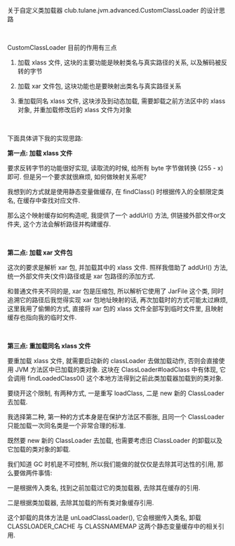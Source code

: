 关于自定义类加载器 club.tulane.jvm.advanced.CustomClassLoader 的设计思路

<br>

<p>
CustomClassLoader 目前的作用有三点

1. 加载 xlass 文件, 这块的主要功能是映射类名与真实路径的关系, 以及解码被反转的字节

2. 加载 xar 文件包, 这块功能也是要映射出类名与真实路径关系

3. 重加载同名 xlass 文件, 这块涉及到动态加载, 需要卸载之前方法区中的 xlass 对象, 并重加载修改后的 xlass 文件为对象
</p>

<br>

下面具体讲下我的实现思路:

**第一点: 加载 xlass 文件**
<p>
要求反转字节的功能很好实现, 读取流的时候, 给所有 byte 字节做转换 (255 - x) 即可. 
但是另一个要求就很麻烦, 如何做映射关系呢?

我想到的方式就是使用静态变量做缓存, 在 findClass() 时根据传入的全额限定类名, 在缓存中查找对应文件.

那么这个映射缓存如何构造呢, 我提供了一个 addUrl() 方法, 供链接外部文件or文件夹, 这个方法会解析路径并构建缓存.
</p>

<br>

**第二点: 加载 xar 文件包**
<p>
这次的要求是解析 xar 包, 并加载其中的 xlass 文件. 照样我借助了 addUrl() 方法, 统一外部文件夹(文件)路径或是 xar 包路径的添加方式.

和普通文件夹不同的是, xar 包是压缩包, 所以解析它使用了 JarFile 这个类, 同时追溯它的路径后我觉得实现 xar 包地址映射的话, 再次加载时的方式可能太过麻烦,
这里我用了偷懒的方式, 直接将 xar 包的 xlass 文件全部写到临时文件里, 且映射缓存也指向我的临时文件.
</p>

<br>

**第三点: 重加载同名 xlass 文件**
<p>
要重加载 xlass 文件, 就需要启动新的 classLoader 去做加载动作, 否则会直接使用 JVM 方法区中已加载的类对象.
这块在 ClassLoader#loadClass 中有体现, 它会调用 findLoadedClass0() 这个本地方法得到之前此类加载器加载到的类对象.

要绕开这个限制, 有两种方式, 一是重写 loadClass, 二是 new 新的 ClassLoader 去加载.

我选择第二种, 第一种的方式本身是在保护方法区不膨胀, 且同一个 ClassLoader 只能加载一次同名类是一个非常合理的标准.

既然要 new 新的 ClassLoader 去加载, 也需要考虑旧 ClassLoader 的卸载以及它加载的类对象的卸载. 

我们知道 GC 时机是不可控制, 所以我们能做的就仅仅是去除其可达性的引用, 那么要做两件事情:

一是根据传入类名, 找到之前加载过它的类加载器, 去除其在缓存的引用.

二是根据类加载器, 去除其加载的所有类对象缓存引用.

这个卸载的具体方法是 unLoadClassLoader(), 它会根据传入类名, 卸载 CLASSLOADER_CACHE 与 CLASSNAMEMAP 这两个静态变量缓存中的相关引用.
</p>